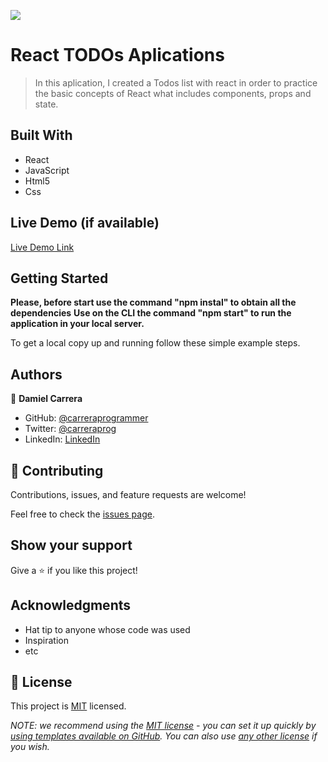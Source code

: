 ![](https://img.shields.io/badge/Microverse-blueviolet)

# React TODOs Aplications

> In this aplication, I created a Todos list with react in order to practice the basic concepts of React what includes components, props and state.


## Built With

- React
- JavaScript
- Html5
- Css

## Live Demo (if available)

[Live Demo Link](https://livedemo.com)


## Getting Started

**Please, before start use the command "npm instal" to obtain all the dependencies**
**Use on the CLI the command "npm start" to run the application in your local server.**


To get a local copy up and running follow these simple example steps.


## Authors

👤 **Damiel Carrera**

- GitHub: [@carreraprogrammer](https://github.com/carreraprogrammer )
- Twitter: [@carreraprog](https://twitter.com/carreraprog)
- LinkedIn: [LinkedIn](https://www.linkedin.com/in/daniel-carrera-85a917244/)

## 🤝 Contributing

Contributions, issues, and feature requests are welcome!

Feel free to check the [issues page](../../issues/).

## Show your support

Give a ⭐️ if you like this project!

## Acknowledgments

- Hat tip to anyone whose code was used
- Inspiration
- etc

## 📝 License

This project is [MIT](./LICENSE) licensed.

_NOTE: we recommend using the [MIT license](https://choosealicense.com/licenses/mit/) - you can set it up quickly by [using templates available on GitHub](https://docs.github.com/en/communities/setting-up-your-project-for-healthy-contributions/adding-a-license-to-a-repository). You can also use [any other license](https://choosealicense.com/licenses/) if you wish._
